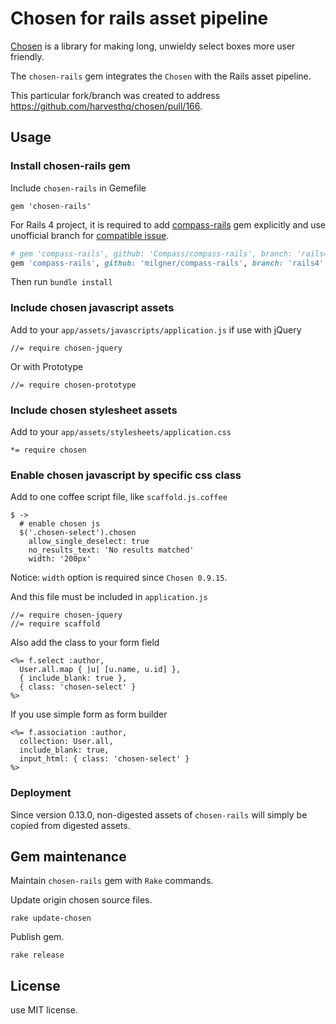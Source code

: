# Chosen for rails asset pipeline

[Chosen](https://github.com/harvesthq/chosen) is a library for making long, unwieldy select boxes more user friendly.

The `chosen-rails` gem integrates the `Chosen` with the Rails asset pipeline.

This particular fork/branch was created to address https://github.com/harvesthq/chosen/pull/166.

## Usage

### Install chosen-rails gem

Include `chosen-rails` in Gemefile

    gem 'chosen-rails'

For Rails 4 project, it is required to add [compass-rails](https://github.com/Compass/compass-rails) gem explicitly and use unofficial branch for [compatible issue](https://github.com/Compass/compass-rails/pull/59).


```ruby
# gem 'compass-rails', github: 'Compass/compass-rails', branch: 'rails4'
gem 'compass-rails', github: 'milgner/compass-rails', branch: 'rails4'
```

Then run `bundle install`

### Include chosen javascript assets

Add to your `app/assets/javascripts/application.js` if use with jQuery

    //= require chosen-jquery

Or with Prototype

    //= require chosen-prototype

### Include chosen stylesheet assets

Add to your `app/assets/stylesheets/application.css`

    *= require chosen

### Enable chosen javascript by specific css class

Add to one coffee script file, like `scaffold.js.coffee`

    $ ->
      # enable chosen js
      $('.chosen-select').chosen
        allow_single_deselect: true
        no_results_text: 'No results matched'
        width: '200px'

Notice: `width` option is required since `Chosen 0.9.15`.

And this file must be included in `application.js`

    //= require chosen-jquery
    //= require scaffold

Also add the class to your form field

    <%= f.select :author,
      User.all.map { |u| [u.name, u.id] },
      { include_blank: true },
      { class: 'chosen-select' }
    %>

If you use simple form as form builder

    <%= f.association :author,
      collection: User.all,
      include_blank: true,
      input_html: { class: 'chosen-select' }
    %>

### Deployment

Since version 0.13.0, non-digested assets of `chosen-rails` will simply be copied from digested assets.

## Gem maintenance

Maintain `chosen-rails` gem with `Rake` commands.

Update origin chosen source files.

    rake update-chosen

Publish gem.

    rake release

## License

use MIT license.
